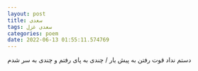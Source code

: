```yaml
---
layout: post
title: سعدی
tags: سعدی غزل
categories: poem
date: 2022-06-13 01:55:11.574769
---
```


دستم نداد قوت رفتن به پیش یار / چندی به پای رفتم و چندی به سر شدم